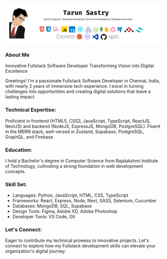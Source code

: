 ![banner](https://raw.githubusercontent.com/tarunsas3/tarunsas3/main/GitHub%20Readme.png)
### About Me
Innovative Fullstack Software Developer Transforming Vision into Digital Excellence

Greetings! I'm a passionate Fullstack Software Developer in Chennai, India, with nearly 2 years of immersive tech experience. I excel in turning challenges into opportunities and creating digital solutions that leave a lasting impact.

### Technical Expertise:
Proficient in frontend (HTML5, CSS3, JavaScript, TypeScript, ReactJS, NextJS) and backend (NodeJS, ExpressJS, MongoDB, PostgreSQL). Fluent in the MERN stack, well-versed in Zustand, Supabase, PostgreSQL, GraphQL, and Firebase.

### Education:
I hold a Bachelor's degree in Computer Science from Rajalakshmi Institute of Technology, cultivating a strong foundation in web development concepts.

### Skill Set:
* Languages: Python, JavaScript, HTML, CSS, TypeScript
* Frameworks: React, Express, Node, Next, SASS, Selenium, Cucumber
* Databases: MongoDB, SQL, Supabase
* Design Tools: Figma, Adobe XD, Adobe Photoshop
* Developer Tools: VS Code, Git

### Let's Connect:
Eager to contribute my technical prowess to innovative projects. Let's connect to explore how my Fullstack development skills can elevate your organization's digital journey.
